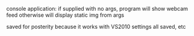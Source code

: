 console application:
if supplied with no args, program will show webcam feed
otherwise will display static img from args

saved for posterity because it works  with VS2010 settings all saved, etc
